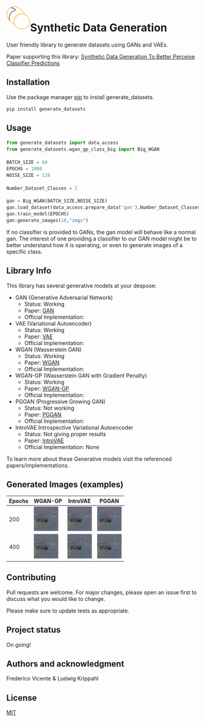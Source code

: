 
<img src="images/library_logo.png" alt="Synthetic Data Gen Logo" title="Logo" align="left" height="60"/>

# Synthetic Data Generation

User friendly library to generate datasets using GANs and VAEs.

Paper supporting this library:
<a href="/Synthetic_Data_Generation_to_Better_Perceive_Classifier_Predictions.pdf" class="image fit">Synthetic Data Generation To Better Perceive Classifier Predictions</a>

## Installation

Use the package manager [pip](https://pip.pypa.io/en/stable/) to install generate_datasets.

```bash
pip install generate_datasets
```

## Usage

```python
from generate_datasets import data_access
from generate_datasets.wgan_gp_class_big import Big_WGAN

BATCH_SIZE = 64
EPOCHS = 1000
NOISE_SIZE = 128

Number_Dataset_Classes = 2

gan = Big_WGAN(BATCH_SIZE,NOISE_SIZE)
gan.load_dataset(data_access.prepare_data('gan'),Number_Dataset_Classes)
gan.train_model(EPOCHS)
gan.generate_images(10,"imgs")
```

If no classifier is provided to GANs, the gan model will behave like a normal gan.
The interest of one providing a classifier to our GAN model might be to better
understand how it is operating, or even to generate images of a specific class.

## Library Info

This library has several generative models at your despose:

* GAN (Generative Adversarial Network)
    * Status: Working
    * Paper: [GAN](https://arxiv.org/abs/1406.2661)
    * Official Implementation: 
* VAE (Variational Autoencoder)
    * Status: Working
    * Paper: [VAE](https://arxiv.org/abs/1312.6114)
    * Official Implementation: 
* WGAN (Wasserstein GAN)
    * Status: Working
    * Paper: [WGAN](https://arxiv.org/abs/1701.07875)
    * Official Implementation: 
* WGAN-GP (Wasserstein GAN with Gradient Penalty)
    * Status: Working
    * Paper: [WGAN-GP](https://arxiv.org/abs/1704.00028)
    * Official Implementation: 
* PGGAN (Progressive Growing GAN)
    * Status: Not working
    * Paper: [PGGAN](https://arxiv.org/abs/1710.10196)
    * Official Implementation: 
* IntroVAE Introspective Variational Autoencoder
    * Status: Not giving proper results
    * Paper: [IntroVAE](https://arxiv.org/abs/1807.06358)
    * Official Implementation: None

To learn more about these Generative models visit the referenced papers/implementations.


## Generated Images (examples)

Epochs|WGAN-GP | IntroVAE | PGGAN
------|--------|----------|------
200|![Image generated by WGAN-GP](images/WGAN-GP/train_1.png?raw=true "WGAN-GP Image") | ![Image generated by WGAN-GP](images/WGAN-GP/train_1.png?raw=true "WGAN-GP Image") | ![Image generated by WGAN-GP](images/WGAN-GP/train_1.png?raw=true "WGAN-GP Image")
400|![Image generated by WGAN-GP](images/WGAN-GP/train_1.png?raw=true "WGAN-GP Image") | ![Image generated by WGAN-GP](images/WGAN-GP/train_1.png?raw=true "WGAN-GP Image") | ![Image generated by WGAN-GP](images/WGAN-GP/train_1.png?raw=true "WGAN-GP Image")


## Contributing
Pull requests are welcome. For major changes, please open an issue first to discuss what you would like to change.

Please make sure to update tests as appropriate.

## Project status
On going!

## Authors and acknowledgment
Frederico Vicente & Ludwig Krippahl

## License
[MIT](https://choosealicense.com/licenses/mit/)
